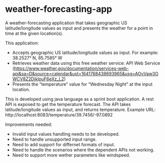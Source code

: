 # weather-forecasting-app

A weather-forecasting application that takes geographic US latitude/longitude values as input and presents the weather for a point in time at the given location(s).

This application:
- Accepts geographic US latitude/longitude values as input.
  For example: 38.2527° N, 85.7585° W
- Retrieves weather data using this free weather service: API Web Service 
  (https://www.weather.gov/documentation/services-web-api&sa=D&source=calendar&ust=1641768438693965&usg=AOvVaw3OWCV8Z2DjkIpuF6eXz_L2)
- Presents the “temperature” value for “Wednesday Night” at the input location.

This is developed using java language as a sprint boot application. 
A rest API is exposed to get the temperature forecast. The API takes latitude/longitude values as input, and returns temperature.
Example URL: http://localhost:8083/temperature/39.7456/-97.0892

Improvements needed:
- Invalid input values handling needs to be developed.
- Need to handle unsupported input range.
- Need to add support for differnet formats of input.
- Need to handle the scenarios where the dependent APIs not working.
- Need to support more wether parameters like windspeed.

